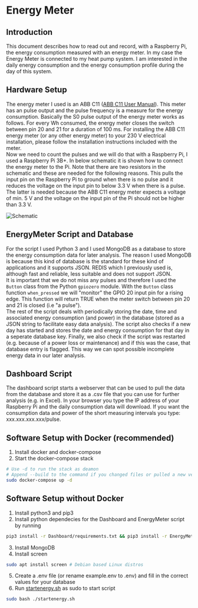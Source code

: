 # Energy Meter
## Introduction
This document describes how to read out and record, with a Raspberry Pi, the energy consumption measured with an energy meter.
In my case the Energy Meter is connected to my heat pump system. I am interested in the daily energy consumption and the energy consumption profile during the day of this system.
## Hardware Setup
The energy meter I used is an ABB C11 ([ABB C11 User Manual](https://library.e.abb.com/public/f1db7577ce344f97ac2c5621cc8fd74d/2CMC486001M0201_B_en_C11_User_Manual.pdf?x-sign=pVu7AdCVZvHS0SL9Slxg1xL5eX+0l8oJIaBao391Itg4Frj+EhCpW/bs/t/biX5h)). This meter has an pulse output and the pulse frequency is a measure for the energy consumption. Basically the S0 pulse output of the energy meter works as follows. For every Wh consumed, the energy meter closes the switch between pin 20 and 21 for a duration of 100 ms. For installing the ABB C11 energy meter (or any other energy meter) to your 230 V electrical installation, please follow the installation instructions included with the meter.\
Now we need to count the pulses and we will do that with a Raspberry Pi, I used a Raspberry Pi 3B+. In below schematic it is shown how to connect the energy meter to the Pi. Note that there are two resistors in the schematic and these are needed for the following reasons. This pulls the input pin on the Raspberry Pi to ground when there is no pulse and it reduces the voltage on the input pin to below 3.3 V when there is a pulse. The latter is needed because the ABB C11 energy meter expects a voltage of min. 5 V and the voltage on the input pin of the Pi should not be higher than 3.3 V. 

![Schematic](docs/schematic.svg)

## EnergyMeter Script and Database
For the script I used Python 3 and I used MongoDB as a database to store the energy consumption data for later analysis. The reason I used MongoDB is because this kind of database is the standard for these kind of applications and it supports JSON. REDIS which I previously used is, although fast and reliable, less suitable and does not support JSON.\
It is important that we do not miss any pulses and therefore I used the `Button` class from the Python `gpiozero` module. With the `Button` class function `when_pressed` we will "monitor" the GPIO 20 input pin for a rising edge. This function will return TRUE when the meter switch between pin 20 and 21 is closed (i.e "a pulse").\
The rest of the script deals with periodically storing the date, time and associated energy consumption (and power) in the database (stored as a JSON string to facilitate easy data analysis). The script also checks if a new day has started and stores the date and energy consumption for that day in a seperate database key. Finally, we also check if the script was restarted (e.g. because of a power loss or maintenance) and if this was the case, that database entry is flagged. This way we can spot possible incomplete energy data in our later analysis.
## Dashboard Script
The dashboard script starts a webserver that can be used to pull the data from the database and store it as a .csv file that you can use for further analysis (e.g. in Excel). In your browser you type the IP address of your Raspberry Pi and the daily consumption data will download. If you want the consumption data and power of the short measuring intervals you type: xxx.xxx.xxx.xxx/pulse.
## Software Setup with Docker (recommended)
1. Install docker and docker-compose
2. Start the docker-compose stack
```sh
# Use -d to run the stack as deamon
# Append --build to the command if you changed files or pulled a new version
sudo docker-compose up -d
```
## Software Setup without Docker
1. Install python3 and pip3
2. Install python dependecies for the Dashboard and EnergyMeter script by running 
```sh
pip3 install -r Dashboard/requirements.txt && pip3 install -r EnergyMeter/requirements.txt
```
3. Install MongoDB
4. Install screen
```sh
sudo apt install screen # Debian based Linux distros
```
5. Create a .env file (or rename example.env to .env) and fill in the correct values for your database
6. Run [startenergy.sh](startenergy.sh) as sudo to start script
```sh
sudo bash ./startenergy.sh
```